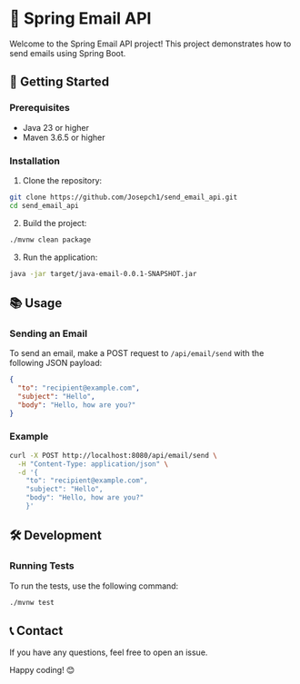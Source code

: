 # 📧 Spring Email API

Welcome to the Spring Email API project! This project demonstrates how to send emails using Spring Boot.

## 🚀 Getting Started

### Prerequisites

- Java 23 or higher
- Maven 3.6.5 or higher

### Installation

1. Clone the repository:
  ```sh
  git clone https://github.com/Josepch1/send_email_api.git
  cd send_email_api
  ```

2. Build the project:
  ```sh
  ./mvnw clean package
  ```

3. Run the application:
  ```sh
  java -jar target/java-email-0.0.1-SNAPSHOT.jar
  ```

## 📚 Usage

### Sending an Email

To send an email, make a POST request to `/api/email/send` with the following JSON payload:

```json
{
  "to": "recipient@example.com",
  "subject": "Hello",
  "body": "Hello, how are you?"
}
```

### Example

```sh
curl -X POST http://localhost:8080/api/email/send \
  -H "Content-Type: application/json" \
  -d '{
    "to": "recipient@example.com",
    "subject": "Hello",
    "body": "Hello, how are you?"
    }'
```

## 🛠️ Development

### Running Tests

To run the tests, use the following command:

```sh
./mvnw test
```

## 📞 Contact

If you have any questions, feel free to open an issue.

Happy coding! 😊

